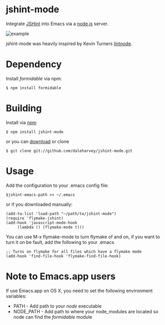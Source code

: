 jshint-mode
=======

Integrate [JSHint](http://jshint.com) into Emacs via a [node.js](http://nodejs.org) server.

![example](https://github.com/daleharvey/jshint-mode/raw/master/example.png)

jshint-mode was heavily inspired by Kevin Turners [lintnode](https://github.com/keturn/lintnode).

Dependency
========

Install *formidable* via npm:

    $ npm install formidable

Building
========

Install via [npm](http://npmjs.org/)

    $ npm install jshint-mode

or you can [download](https://github.com/daleharvey/jshint-mode/tarball/master) or clone

    $ git clone git://github.com/daleharvey/jshint-mode.git

Usage
=====

Add the configuration to your .emacs config file:

    $jshint-emacs-path >> ~/.emacs

or if you downloaded manually:

    (add-to-list 'load-path "~/path/to/jshint-mode")
    (require 'flymake-jshint)
    (add-hook 'javascript-mode-hook
         (lambda () (flymake-mode t)))

You can use M-x flymake-mode to turn flymake of and on, if you want to turn it on be fault, add the following to your .emacs

    ;; Turns on flymake for all files which have a flymake mode
    (add-hook 'find-file-hook 'flymake-find-file-hook)

Note to Emacs.app users
=======================

If use Emacs.app on OS X, you need to set the following environment variables:

  * PATH - Add path to your *node* executable
  * NODE_PATH - Add path to where your node_modules are located so node can find the  *formidable* module
